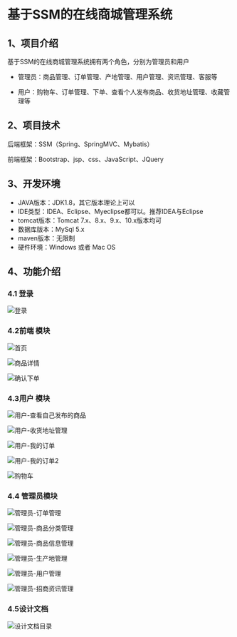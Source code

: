 # 基于SSM的在线商城管理系统



## 1、项目介绍

基于SSM的在线商城管理系统拥有两个角色，分别为管理员和用户

- 管理员：商品管理、订单管理、产地管理、用户管理、资讯管理、客服等

- 用户：购物车、订单管理、下单、查看个人发布商品、收货地址管理、收藏管理等


## 2、项目技术

后端框架：SSM（Spring、SpringMVC、Mybatis）

前端框架：Bootstrap、jsp、css、JavaScript、JQuery

## 3、开发环境

- JAVA版本：JDK1.8，其它版本理论上可以
- IDE类型：IDEA、Eclipse、Myeclipse都可以。推荐IDEA与Eclipse
- tomcat版本：Tomcat 7.x、8.x、9.x、10.x版本均可
- 数据库版本：MySql 5.x
- maven版本：无限制
- 硬件环境：Windows 或者 Mac OS


## 4、功能介绍

### 4.1 登录

![登录](https://project-images-1256969109.cos.ap-chongqing.myqcloud.com/Typora-Images/202206191305929.jpg)

### 4.2前端 模块

![首页](https://project-images-1256969109.cos.ap-chongqing.myqcloud.com/Typora-Images/202206191305046.jpg)

![商品详情](https://project-images-1256969109.cos.ap-chongqing.myqcloud.com/Typora-Images/202206191305396.jpg)

![确认下单](https://project-images-1256969109.cos.ap-chongqing.myqcloud.com/Typora-Images/202206191305889.jpg)

### 4.3用户 模块

![用户-查看自己发布的商品](https://project-images-1256969109.cos.ap-chongqing.myqcloud.com/Typora-Images/202206191305107.jpg)

![用户-收货地址管理](https://project-images-1256969109.cos.ap-chongqing.myqcloud.com/Typora-Images/202206191305331.jpg)

![用户-我的订单](https://project-images-1256969109.cos.ap-chongqing.myqcloud.com/Typora-Images/202206191305856.jpg)

![用户-我的订单2](https://project-images-1256969109.cos.ap-chongqing.myqcloud.com/Typora-Images/202206191305566.jpg)

![购物车](https://project-images-1256969109.cos.ap-chongqing.myqcloud.com/Typora-Images/202206191305714.jpg)

### 4.4 管理员模块

![管理员-订单管理](https://project-images-1256969109.cos.ap-chongqing.myqcloud.com/Typora-Images/202206191305700.jpg)

![管理员-商品分类管理](https://project-images-1256969109.cos.ap-chongqing.myqcloud.com/Typora-Images/202206191305710.jpg)

![管理员-商品信息管理](https://project-images-1256969109.cos.ap-chongqing.myqcloud.com/Typora-Images/202206191305662.jpg)

![管理员-生产地管理](https://project-images-1256969109.cos.ap-chongqing.myqcloud.com/Typora-Images/202206191306175.jpg)

![管理员-用户管理](https://project-images-1256969109.cos.ap-chongqing.myqcloud.com/Typora-Images/202206191306504.jpg)

![管理员-招商资讯管理](https://project-images-1256969109.cos.ap-chongqing.myqcloud.com/Typora-Images/202206191306783.jpg)

### 4.5设计文档

![设计文档目录](https://project-images-1256969109.cos.ap-chongqing.myqcloud.com/Typora-Images/202206191307376.jpg)

